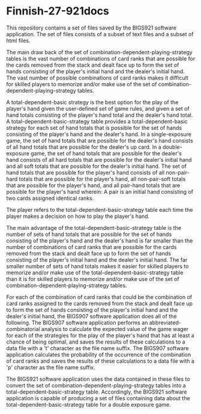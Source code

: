 # Finnish-27-921docs
This repository contains a set of files saved by the BIGS921 software application. The set of files consists of a subset of text files and a subset of html files.

The main draw back of the set of combination-dependent-playing-strategy tables is the vast number of combinations of card ranks that are possible for the cards removed from the stack and dealt face up to form the set of hands consisting of the player's initial hand and the dealer's initial hand. The vast number of possible combinations of card ranks makes it difficult for skilled players to memorize and/or make use of the set of combination-dependent-playing-strategy tables.

A total-dependent-basic strategy is the best option for the play of the player's hand given the user-defined set of game rules, and given a set of hand totals consisting of the player's hand total and the dealer's hand total.  A total-dependent-basic-strategy table provides a total-dependent-basic strategy for each set of hand totals that is possible for the set of hands consisting of the player's hand and the dealer's hand. In a single-exposure game, the set of hand totals that are possible for the dealer's hand consists of all hand totals that are possible for the dealer's up card. In a double-exposure game, the set of hand totals that are possible for the dealer's hand consists of all hard totals that are possible for the dealer's initial hand and all soft totals that are possible for the dealer's initial hand. The set of hand totals that are possible for the player's hand consists of all non-pair-hard totals that are possible for the player's hand, all non-pair-soft totals that are possible for the player's hand, and all pair-hand totals that are possible for the player's hand wherein: A pair is an initial hand consisting of two cards assigned identical ranks. 

The player refers to the total-dependent-basic-strategy table each time the player makes a decision on how to play the player's hand. 

The main advantage of the total-dependent-basic-strategy table is the number of sets of hand totals that are possible for the set of hands consisting of the player's hand and the dealer's hand is far smaller than the number of combinations of card ranks that are possible for the cards removed from the stack and dealt face up to form the set of hands consisting of the player's initial hand and the dealer's initial hand. The far smaller number of sets of hand totals makes it easier for skilled players to memorize and/or make use of the total-dependent-basic-strategy table than it is for skilled players to memorize and/or make use of the set of combination-dependent-playing-strategy tables.

For each of the combination of card ranks that could be the combination of card ranks assigned to the cards removed from the stack and dealt face up to form the set of hands consisting of the player's initial hand and the dealer's initial hand, the BIGS907 software application does all of the following. The BIGS907 software application performs an abbreviated-combinatorial analysis to calculate the expected value of the game wager for each of the strategies for the play of the player's hand that has at least a chance of being optimal, and saves the results of these calculations to a data file with a 't' character as the file name suffix. The BIGS907 software application calculates the probability of the occurrence of the combination of card ranks and saves the results of these calculations to a data file with a 'p' character as the file name suffix.

The BIGS921 software application uses the data contained in these files to convert the set of combination-dependent-playing-strategy tables into a total-dependent-basic-strategy table. Accordingly, the BIGS921 software application is capable of producing a set of files containing data about the total-dependent-basic-strategy table for a double exposure game.

